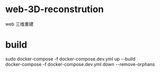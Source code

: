 # web-3D-reconstrution
web 三维重建
# build    
sudo docker-compose -f docker-compose.dev.yml up --build      
docker-compose -f docker-compose.dev.yml down --remove-orphans   
